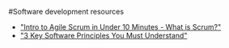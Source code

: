 #Software development resources

* ["Intro to Agile Scrum in Under 10 Minutes - What is Scrum?"](https://www.youtube.com/watch?v=XU0llRltyFM)
* ["3 Key Software Principles You Must Understand"](http://code.tutsplus.com/tutorials/3-key-software-principles-you-must-understand--net-25161)
